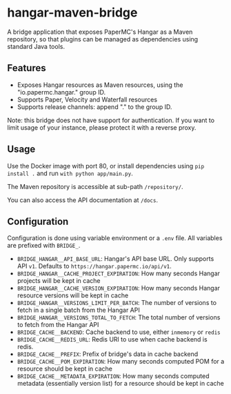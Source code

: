 # hangar-maven-bridge

A bridge application that exposes PaperMC's Hangar as a Maven repository, so that plugins can be managed as dependencies using standard Java tools.

## Features

* Exposes Hangar resources as Maven resources, using the "io.papermc.hangar.<platform>" group ID.
* Supports Paper, Velocity and Waterfall resources
* Supports release channels: append ".<channel>" to the group ID.

Note: this bridge does not have support for authentication. If you want to limit usage of your instance, please protect it with a reverse proxy.

## Usage

Use the Docker image with port 80, or install dependencies using `pip install .` and run `with python app/main.py`.

The Maven repository is accessible at sub-path `/repository/`.

You can also access the API documentation at `/docs`.

## Configuration

Configuration is done using variable environment or a `.env` file. All variables are prefixed with `BRIDGE_`.

* `BRIDGE_HANGAR__API_BASE_URL`: Hangar's API base URL. Only supports API `v1`. Defaults to `https://hangar.papermc.io/api/v1`.
* `BRIDGE_HANGAR__CACHE_PROJECT_EXPIRATION`: How many seconds Hangar projects will be kept in cache
* `BRIDGE_HANGAR__CACHE_VERSION_EXPIRATION`: How many seconds Hangar resource versions will be kept in cache
* `BRIDGE_HANGAR__VERSIONS_LIMIT_PER_BATCH`: The number of versions to fetch in a single batch from the Hangar API
* `BRIDGE_HANGAR__VERSIONS_TOTAL_TO_FETCH`: The total number of versions to fetch from the Hangar API
* `BRIDGE_CACHE__BACKEND`: Cache backend to use, either `inmemory` or `redis`
* `BRIDGE_CACHE__REDIS_URL`: Redis URl to use when cache backend is redis.
* `BRIDGE_CACHE__PREFIX`: Prefix of bridge's data in cache backend
* `BRIDGE_CACHE__POM_EXPIRATION`: How many seconds computed POM for a resource should be kept in cache
* `BRIDGE_CACHE__METADATA_EXPIRATION`: How many seconds computed metadata (essentially version list) for a resource should be kept in cache
